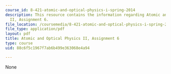 ```yaml
---
course_id: 8-421-atomic-and-optical-physics-i-spring-2014
description: This resource contains the information regarding Atomic and Optical Physics
  II, Assignment 6.
file_location: /coursemedia/8-421-atomic-and-optical-physics-i-spring-2014/88c6f5c1967f7ab6b499e363068e4a94_MIT8_421S14_homeWork6.pdf
file_type: application/pdf
layout: pdf
title: Atomic and Optical Physics II, Assignment 6
type: course
uid: 88c6f5c1967f7ab6b499e363068e4a94

---
```

None